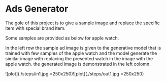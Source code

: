 # Ads Generator

The gole of this project is to give a sample image and replace the specific item with special brand item.

Some samples are provided as below for apple watch.

In the left row the sample ad image is given to the generative model that is trained with few samples of the apple watch and the model generate the similar image with replacing the presented watch in the image with the apple watch. the generated image is demonstrated in the left colomn.

![plot](./steps/in1.jpg =250x250)![plot](./steps/out1.jpg =250x250)

